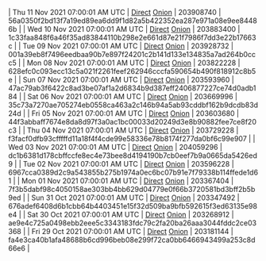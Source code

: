 | Thu 11 Nov 2021 07:00:01 AM UTC | [Direct](https://oshi.at/gupwgA) [Onion](http://didllblj4qsn5oeaejoayl2orvdalsdyr4ppjvstsjfyorffdv6zrlid.onion/gupwgA) | 203908740 | 56a0350f2bd13f7a19ed89ea6dd9f1d82a5b422352ea287e971a08e9ee84486b | 
| Wed 10 Nov 2021 07:00:01 AM UTC | [Direct](https://oshi.at/ykRJXZ) [Onion](http://didllblj4qsn5oeaejoayl2orvdalsdyr4ppjvstsjfyorffdv6zrlid.onion/ykRJXZ) | 203883400 | 1c33faa848f6a46f35ad83844110b298e2e661d87e21f7986f7dd3e22b17663c | 
| Tue 09 Nov 2021 07:00:01 AM UTC | [Direct](https://oshi.at/VemMKk) [Onion](http://didllblj4qsn5oeaejoayl2orvdalsdyr4ppjvstsjfyorffdv6zrlid.onion/VemMKk) | 203928732 | 001a39eb8f7496eedbaa90b7e897f24201c2b141d133e134835a7ad264b0ccc5 | 
| Mon 08 Nov 2021 07:00:01 AM UTC | [Direct](https://oshi.at/mftzNr) [Onion](http://didllblj4qsn5oeaejoayl2orvdalsdyr4ppjvstsjfyorffdv6zrlid.onion/mftzNr) | 203822228 | 628efc0c093ecc13c5a021f2261feef262946cccfa590654b490f818912c8b5e | 
| Sun 07 Nov 2021 07:00:01 AM UTC | [Direct](https://oshi.at/UVycWg) [Onion](http://didllblj4qsn5oeaejoayl2orvdalsdyr4ppjvstsjfyorffdv6zrlid.onion/UVycWg) | 203593960 | 47ac79ab3f6422c8ad3be07af1a2d6834b9d387eff2406877227ce74d0adb184 | 
| Sat 06 Nov 2021 07:00:01 AM UTC | [Direct](https://oshi.at/wGPBaZ) [Onion](http://didllblj4qsn5oeaejoayl2orvdalsdyr4ppjvstsjfyorffdv6zrlid.onion/wGPBaZ) | 203669996 | 35c73a7270ae705274eb0558ca463a2c146b94a5ab93cddbf162b9dcdb83d24d | 
| Fri 05 Nov 2021 07:00:01 AM UTC | [Direct](https://oshi.at/CnaxQY) [Onion](http://didllblj4qsn5oeaejoayl2orvdalsdyr4ppjvstsjfyorffdv6zrlid.onion/CnaxQY) | 203603680 | 44f3abbaff7674e8da8d97f3a0ac1bc00033d20249d3e8b90882fee7ce8f20c3 | 
| Thu 04 Nov 2021 07:00:01 AM UTC | [Direct](https://oshi.at/coLGjR) [Onion](http://didllblj4qsn5oeaejoayl2orvdalsdyr4ppjvstsjfyorffdv6zrlid.onion/coLGjR) | 203729228 | f3facf0dfb93cfffffd11a18f4f4cde99e58336e78b8174f277da0bf6c99e907 | 
| Wed 03 Nov 2021 07:00:01 AM UTC | [Direct](https://oshi.at/SwcXsT) [Onion](http://didllblj4qsn5oeaejoayl2orvdalsdyr4ppjvstsjfyorffdv6zrlid.onion/SwcXsT) | 204059296 | dc1b6381d178cbffccfe8ec4e73bee8d4194190b7cb0eef7b9a0665da5426ed9 | 
| Tue 02 Nov 2021 07:00:01 AM UTC | [Direct](https://oshi.at/TwAmwZ) [Onion](http://didllblj4qsn5oeaejoayl2orvdalsdyr4ppjvstsjfyorffdv6zrlid.onion/TwAmwZ) | 203596228 | 6967cca0389d2c9a543855b275b1974a0ec6bc07b91e7f79338b114ffede1d61 | 
| Mon 01 Nov 2021 07:00:01 AM UTC | [Direct](https://oshi.at/VzMxoG) [Onion](http://didllblj4qsn5oeaejoayl2orvdalsdyr4ppjvstsjfyorffdv6zrlid.onion/VzMxoG) | 203367404 | 7f3b5dabf98c4050158ae303bb4bb629d04779e0f66b3720581bd3bff2b5b9ed | 
| Sun 31 Oct 2021 07:00:01 AM UTC | [Direct](https://oshi.at/fTKMsQ) [Onion](http://didllblj4qsn5oeaejoayl2orvdalsdyr4ppjvstsjfyorffdv6zrlid.onion/fTKMsQ) | 203347492 | 676adef6408d6b1cbb64b4403451e15f32d509ba9bfb592615f3ed63135e98e4 | 
| Sat 30 Oct 2021 07:00:01 AM UTC | [Direct](https://oshi.at/Bvmgwr) [Onion](http://didllblj4qsn5oeaejoayl2orvdalsdyr4ppjvstsjfyorffdv6zrlid.onion/Bvmgwr) | 203268912 | ae9e4c725a0498ebb2eee5c3343183fdc79c2fa20ba26aaa3044fddc2ce03368 | 
| Fri 29 Oct 2021 07:00:01 AM UTC | [Direct](https://oshi.at/osUbSr) [Onion](http://oshiatwowvdbshka.onion/osUbSr) | 203181144 | fa4e3ca40b1afa48688b6cd996beb08e299f72ca0bb6466943499a253c8d66e6 | 
